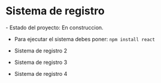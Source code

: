 <h1>Sistema de registro</h1>
- Estado del proyecto: En construccion.

- Para ejecutar el sistema debes poner:
```npm install react```

- Sistema de registro 2
- Sistema de registro 3
- Sistema de registro 4
